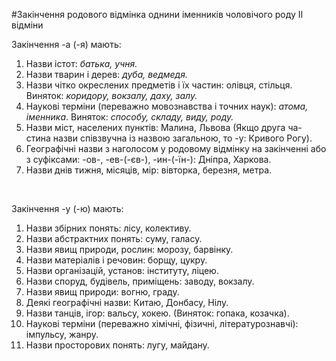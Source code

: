 #Закiнчення родового вiдмiнка однини iменникiв чоловiчого роду II вiдмiни


<span class="p1">Закiнчення -а (-я) мають:</span></p>

<ol>
<li>Назви iстот: <i>батька, учня.</i></li>
<li> Назви тварин i дерев: <i>дуба, ведмедя.</i></li>
<li> Назви чiтко окреслених предметiв i їх частин: олiвця, стiльця.<br> 
<span class="p1">Виняток:</span> <i>коридору, вокзалу, даху, залу.</i></li>
<li> Науковi термiни (переважно мовознавства i точних наук): <i>атома, iменника</i>. 
<span class="p1">Виняток:</span> <i>способу, складу, виду, роду.</i></li>
<li> Назви мiст, населених пунктiв: Малина, Львова (Якщо друга ча- стина назви спiвзвучна iз назвою загальною, то -у: Кривого Рогу).</li>
<li> Географiчнi назви з наголосом у родовому вiдмiнку на закiнченнi або з суфiксами: -ов-, -ев-(-єв-), -ин-(-їн-): Днiпра, Харкова.</li>
<li> Назви днiв тижня, мiсяцiв, мiр: вiвторка, березня, метра.</li>
</ol>
<br>


<span class="p1">Закiнчення -у (-ю) мають:</span>

<ol>
<li> Назви збiрних понять: лiсу, колективу.</li>
<li>  Назви абстрактних понять: суму, галасу.</li>
<li>  Назви явищ природи, рослин: морозу, барвiнку. </li>
<li>  Назви матерiалiв i речовин: борщу, цукру.</li>
<li>  Назви органiзацiй, установ: iнституту, лiцею.</li>
<li>  Назви споруд, будiвель, примiщень: заводу, вокзалу.</li>
<li>  Назви явищ природи: вогню, граду.</li>
<li>  Деякi географiчнi назви: Китаю, Донбасу, Нiлу.</li>
<li>  Назви танцiв, iгор: вальсу, хокею. (Виняток: гопака, козачка).</li>
<li>  Науковi термiни (переважно хiмiчнi, фiзичнi, лiтературознавчi): iмпульсу, жанру.</li>
<li>  Назви просторових понять: лугу, майдану.</li>
</ol>